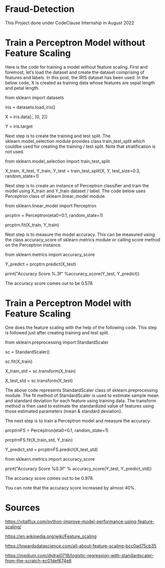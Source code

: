 # Fraud-Detection
This Project done under CodeClause Internship in August 2022



# Train a Perceptron Model without Feature Scaling
Here is the code for training a model without feature scaling. First and foremost, let’s load the dataset and create the dataset comprising of features and labels. In this post, the IRIS dataset has been used. In the below code, X is created as training data whose features are sepal length and petal length.


from sklearn import datasets

iris = datasets.load_iris()

X = iris.data[:, [0, 2]]

Y = iris.target

Next step is to create the training and test split. The sklearn.model_selection module provides class train_test_split which couldbe used for creating the training / test split. Note that stratification is not used. 


from sklearn.model_selection import train_test_split

X_train, X_test, Y_train, Y_test = train_test_split(X, Y, test_size=0.3, random_state=1)

Next step is to create an instance of Perceptron classifier and train the model using X_train and Y_train dataset / label. The code below uses Perceptron class of sklearn.linear_model module.

from sklearn.linear_model import Perceptron
 
prcptrn = Perceptron(eta0=0.1, random_state=1)

prcptrn.fit(X_train, Y_train)

Next step is to measure the model accuracy. This can be measured using the class accuracy_score of sklearn.metrics module or calling score method on the Perceptron instance. 


from sklearn.metrics import accuracy_score

Y_predict = prcptrn.predict(X_test)

print("Accuracy Score %.3f" %accuracy_score(Y_test, Y_predict))

The accuracy score comes out to be 0.578 


# Train a Perceptron Model with Feature Scaling
One does the feature scaling with the help of the following code. This step is followed just after creating training and test split.


from sklearn.preprocessing import StandardScaler
 
sc = StandardScaler()

sc.fit(X_train)

X_train_std = sc.transform(X_train)

X_test_std = sc.transform(X_test)


The above code represents StandardScaler class of sklearn.preprocessing module. The fit method of StandardScaler is used to estimate sample mean and standard deviation for each feature using training data. The transform method is then used to estimate the standardized value of features using those estimated parameters (mean & standard deviation).

The next step is to train a Perceptron model and measure the accuracy:


prcptrnFS = Perceptron(eta0=0.1, random_state=1)

prcptrnFS.fit(X_train_std, Y_train)
 
Y_predict_std = prcptrnFS.predict(X_test_std)
 
from sklearn.metrics import accuracy_score

print("Accuracy Score %0.3f" % accuracy_score(Y_test, Y_predict_std))

The accuracy score comes out to be 0.978.

You can note that the accuracy score increased by almost 40%.

# Sources 


https://vitalflux.com/python-improve-model-performance-using-feature-scaling/

https://en.wikipedia.org/wiki/Feature_scaling

https://towardsdatascience.com/all-about-feature-scaling-bcc0ad75cb35

https://medium.com/@draj0718/logistic-regression-with-standardscaler-from-the-scratch-ec01def674e8
